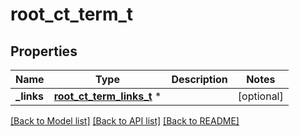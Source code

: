 # root_ct_term_t

## Properties
Name | Type | Description | Notes
------------ | ------------- | ------------- | -------------
**_links** | [**root_ct_term_links_t**](root_ct_term_links.md) \* |  | [optional] 

[[Back to Model list]](../README.md#documentation-for-models) [[Back to API list]](../README.md#documentation-for-api-endpoints) [[Back to README]](../README.md)


